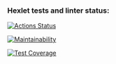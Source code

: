 ### Hexlet tests and linter status:
[![Actions Status](https://github.com/mkh1n/frontend-project-11/actions/workflows/hexlet-check.yml/badge.svg)](https://github.com/mkh1n/frontend-project-11/actions)

[![Maintainability](https://api.codeclimate.com/v1/badges/37193f7baf77856676e8/maintainability)](https://codeclimate.com/github/mkh1n/frontend-project-11/maintainability)

[![Test Coverage](https://api.codeclimate.com/v1/badges/37193f7baf77856676e8/test_coverage)](https://codeclimate.com/github/mkh1n/frontend-project-11/test_coverage)